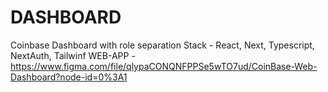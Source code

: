 # DASHBOARD 
Coinbase Dashboard with role separation
Stack - React, Next, Typescript, NextAuth, Tailwinf
WEB-APP - https://www.figma.com/file/qlypaCONQNFPPSe5wTO7ud/CoinBase-Web-Dashboard?node-id=0%3A1
